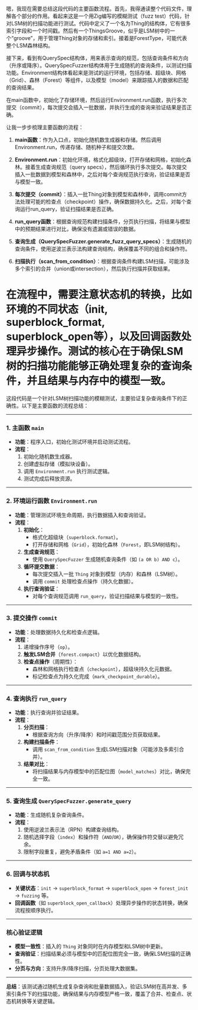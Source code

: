 嗯，我现在需要总结这段代码的主要函数流程。首先，我得通读整个代码文件，理解各个部分的作用。看起来这是一个用Zig编写的模糊测试（fuzz test）代码，针对LSM树的扫描功能进行测试。代码中定义了一个名为Thing的结构体，它有很多索引字段和一个时间戳。然后有一个ThingsGroove，似乎是LSM树中的一个“groove”，用于管理Thing对象的存储和索引。接着是ForestType，可能代表整个LSM森林结构。

接下来，看到有QuerySpec结构体，用来表示查询的规范，包括查询条件和方向（升序或降序）。QuerySpecFuzzer结构体用于生成随机的查询条件，以测试扫描功能。Environment结构体看起来是测试的运行环境，包括存储、超级块、网格（Grid）、森林（Forest）等组件，以及模型（model）来跟踪插入的数据和匹配的查询结果。

在main函数中，初始化了存储环境，然后运行Environment.run函数，执行多次提交（commit），每次提交会插入一批数据，并执行生成的查询来验证结果是否正确。

让我一步步梳理主要函数的流程：

1. **main函数**：作为入口点，初始化随机数生成器和存储。然后调用Environment.run，传递存储、随机种子和提交次数。

2. **Environment.run**：初始化环境，格式化超级块，打开存储和网格，初始化森林。接着生成查询规范（query specs），然后循环执行多次提交。每次提交插入一批数据到模型和森林中，之后对每个查询规范执行查询，验证结果是否与模型一致。

3. **每次提交（commit）**：插入一批Thing对象到模型和森林中，调用commit方法处理可能的检查点（checkpoint）操作，确保数据持久化。之后，对每个查询运行run_query，验证扫描结果是否正确。

4. **run_query函数**：根据查询规范构建扫描条件，分页执行扫描，将结果与模型中的预期结果进行对比，确保没有遗漏或错误的数据。

5. **查询生成（QuerySpecFuzzer.generate_fuzz_query_specs）**：生成随机的查询条件，使用逆波兰表示法构建查询结构，确保覆盖不同的组合和操作符。

6. **扫描执行（scan_from_condition）**：根据查询条件构建LSM扫描，可能涉及多个索引的合并（union或intersection），然后执行扫描并获取结果。

在流程中，需要注意状态机的转换，比如环境的不同状态（init, superblock_format, superblock_open等），以及回调函数处理异步操作。测试的核心在于确保LSM树的扫描功能能够正确处理复杂的查询条件，并且结果与内存中的模型一致。
================================================
这段代码是一个针对LSM树扫描功能的模糊测试，主要验证复杂查询条件下的正确性。以下是主要函数的流程总结：

---

### **1. 主函数 `main`**
- **功能**：程序入口，初始化测试环境并启动测试流程。
- **流程**：
  1. 初始化随机数生成器。
  2. 创建虚拟存储（模拟块设备）。
  3. 调用 `Environment.run` 执行测试逻辑。
  4. 测试完成后释放资源。

---

### **2. 环境运行函数 `Environment.run`**
- **功能**：管理测试环境生命周期，执行数据插入和查询验证。
- **流程**：
  1. **初始化**：
     - 格式化超级块（`superblock.format`）。
     - 打开存储和网格（`Grid`），初始化森林（`Forest`，即LSM树结构）。
  2. **生成查询规范**：
     - 使用 `QuerySpecFuzzer` 生成随机查询条件（如 `(a OR b) AND c`）。
  3. **循环提交数据**：
     - 每次提交插入一批 `Thing` 对象到模型（内存）和森林（LSM树）。
     - 调用 `commit` 处理检查点操作（持久化数据）。
  4. **执行查询验证**：
     - 对每个查询规范调用 `run_query`，验证扫描结果与模型的一致性。

---

### **3. 提交操作 `commit`**
- **功能**：处理数据持久化和检查点逻辑。
- **流程**：
  1. 递增操作序号（`op`）。
  2. **触发LSM合并**（`forest.compact`）以优化数据结构。
  3. **检查点操作**（周期性）：
     - 森林和网格执行检查点（`checkpoint`），超级块持久化元数据。
     - 标记检查点为持久化完成（`mark_checkpoint_durable`）。

---

### **4. 查询执行 `run_query`**
- **功能**：执行查询并验证结果。
- **流程**：
  1. **分页扫描**：
     - 根据查询方向（升序/降序）和时间戳范围分页获取结果。
  2. **构建扫描条件**：
     - 调用 `scan_from_condition` 生成LSM扫描对象（可能涉及多索引合并）。
  3. **结果对比**：
     - 将扫描结果与内存模型中的匹配位图（`model_matches`）对比，确保完全一致。

---

### **5. 查询生成 `QuerySpecFuzzer.generate_query`**
- **功能**：生成随机复杂查询条件。
- **流程**：
  1. 使用逆波兰表示法（RPN）构建查询结构。
  2. 随机选择字段（`index`）和操作符（`AND`/`OR`），确保操作符交替以避免冗余。
  3. 限制字段重复，避免矛盾条件（如 `a=1 AND a=2`）。

---

### **6. 回调与状态机**
- **关键状态**：`init` → `superblock_format` → `superblock_open` → `forest_init` → `fuzzing` 等。
- **回调函数**（如 `superblock_open_callback`）处理异步操作的状态转换，确保流程按顺序执行。

---

### **核心验证逻辑**
- **模型一致性**：插入的 `Thing` 对象同时在内存模型和LSM树中更新。
- **查询验证**：扫描结果必须与模型中的匹配位图完全一致，确保LSM扫描的正确性。
- **分页与方向**：支持升序/降序扫描，分页处理大数据集。

---

**总结**：该测试通过随机生成复杂查询和批量数据插入，验证LSM树在高并发、多索引条件下的扫描功能，确保结果与内存模型严格一致，覆盖了合并、检查点、状态机转换等关键逻辑。
